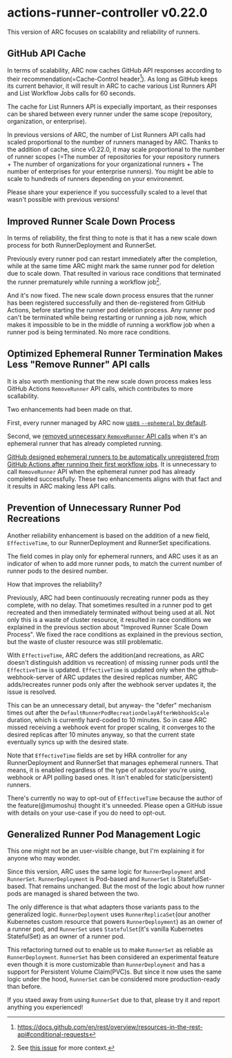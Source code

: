 # actions-runner-controller v0.22.0

This version of ARC focuses on scalability and reliability of runners.

## GitHub API Cache

In terms of scalability, ARC now caches GitHub API responses according to their recommendation(=Cache-Control header[^1]).
As long as GitHub keeps its current behavior, it will result in ARC to cache various List Runners API and List Workflow Jobs calls for 60 seconds.

[^1]: https://docs.github.com/en/rest/overview/resources-in-the-rest-api#conditional-requests

The cache for List Runners API is expecially important, as their responses can be shared between every runner under the same scope (repository, organization, or enterprise).

In previous versions of ARC, the number of List Runners API calls had scaled proportional to the number of runners managed by ARC.
Thanks to the addition of cache, since v0.22.0, it may scale proportional to the number of runner scopes (=The number of repositories for your repository runners + The number of organizations for your organizational runners + The number of enterprises for your enterprise runners). You might be able to scale to hundreds of runners depending on your environemnt.

Please share your experience if you successfully scaled to a level that wasn't possible with previous versions!

## Improved Runner Scale Down Process

In terms of reliability, the first thing to note is that it has a new scale down process for both RunnerDeployment and RunnerSet.

Previously every runner pod can restart immediately after the completion, while at the same time ARC might mark the same runner pod for deletion due to scale down.
That resulted in various race conditions that terminated the runner prematurely while running a workflow job[^2].

[^2]: See [this issue](https://github.com/actions-runner-controller/actions-runner-controller/issues/911) for more context.

And it's now fixed. The new scale down process ensures that the runner has been registered successfully and then de-registered from GitHub Actions, before starting the runner pod deletion process.
Any runner pod can't be terminated while being restarting or running a job now, which makes it impossible to be in the middle of running a workflow job when a runner pod is being terminated. No more race conditions.

## Optimized Ephemeral Runner Termination Makes Less "Remove Runner" API calls

It is also worth mentioning that the new scale down process makes less GitHub Actions `RemoveRunner` API calls, which contributes to more scallability.

Two enhancements had been made on that.

First, every runner managed by ARC now [uses `--ephemeral` by default](https://github.com/actions-runner-controller/actions-runner-controller/pull/1211).

Second, we [removed unnecessary `RemoveRunner` API calls](https://github.com/actions-runner-controller/actions-runner-controller/pull/1204) when it's an ephemeral runner that has already completed running.

[GitHub designed ephemeral runners to be automatically unregistered from GitHub Actions after running their first workflow jobs](https://github.blog/changelog/2021-09-20-github-actions-ephemeral-self-hosted-runners-new-webhooks-for-auto-scaling). It is unnecessary to call `RemoveRunner` API when the ephemeral runner pod has already completed successfully. These two enhancements aligns with that fact and it results in ARC making less API calls.

## Prevention of Unnecessary Runner Pod Recreations

Another reliability enhancement is based on the addition of a new field, `EffectiveTime`, to our RunnerDeployment and RunnerSet specifications.

The field comes in play only for ephemeral runners, and ARC uses it as an indicator of when to add more runner pods, to match the current number of runner pods to the desired number.

How that improves the reliability?

Previously, ARC had been continuously recreating runner pods as they complete, with no delay. That sometimes resulted in a runner pod to get recreated and then immediately terminated without being used at all. Not only this is a waste of cluster resource, it resulted in race conditions we explained in the previous section about "Improved Runner Scale Down Process". We fixed the race conditions as explained in the previous section, but the waste of cluster resource was still problematic.

With `EffectiveTime`, ARC defers the addition(and recreations, as ARC doesn't distinguish addition vs recreation) of
missing runner pods until the `EffectiveTime` is updated. `EffectiveTime` is updated only when the github-webhook-server of ARC updates the desired replicas number, ARC adds/recreates runner pods only after the webhook server updates it, the issue is resolved.

This can be an unnecessary detail, but anyway- the "defer" mechanism times out after the `DefaultRunnerPodRecreationDelayAfterWebhookScale` duration, which is currently hard-coded to 10 minutes. So in case ARC missed receiving a webhook event for proper scaling, it converges to the desired replicas after 10 minutes anyway, so that the current state eventually syncs up with the desired state.

Note that `EffectiveTime` fields are set by HRA controller for any RunnerDeployment and RunnerSet that manages ephemeral runners. That means, it is enabled regardless of the type of autoscaler you're using, webhook or API polling based ones. It isn't enabled for static(persistent) runners.

There's currently no way to opt-out of `EffectiveTime` because the author of the feature(@mumoshu) thought it's unneeded. Please open a GitHub issue with details on your use-case if you do need to opt-out.

## Generalized Runner Pod Management Logic

This one might not be an user-visible change, but I'm explaining it for anyone who may wonder.

Since this version, ARC uses the same logic for `RunnerDeployment` and `RunnerSet`. `RunnerDeployment` is Pod-based and `RunnerSet` is StatefulSet-based. That remains unchanged. But the most of the logic about how runner pods are managed is shared between the two.

The only difference is that what adapters those variants pass to the generalized logic. `RunnerDeployment` uses `RunnerReplicaSet`(our another Kubernetes custom resource that powers `RunnerDeployment`) as an owner of a runner pod, and `RunnerSet` uses `StatefulSet`(it's vanilla Kubernetes StatefulSet) as an owner of a runner pod.

This refactoring turned out to enable us to make `RunnerSet` as reliable as `RunnerDeployment`. `RunnerSet` has been considered an experimental feature
even though it is more customizable than `RunnerDeployment` and has a support for Persistent Volume Claim(PVC)s.
But since it now uses the same logic under the hood, `RunnerSet` can be considered more production-ready than before.

If you staed away from using `RunnerSet` due to that, please try it and report anything you experienced!
